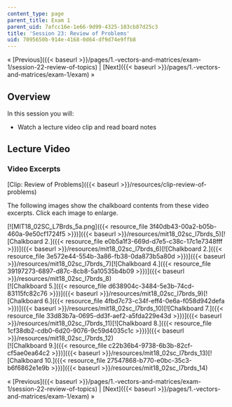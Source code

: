 ```yaml
---
content_type: page
parent_title: Exam 1
parent_uid: 7afcc16e-1e66-9d99-4325-103cb87d25c3
title: 'Session 23: Review of Problems'
uid: 7095650b-914e-4168-0d64-df9d74e9ffb8
---
```


« [Previous]({{< baseurl >}}/pages/1.-vectors-and-matrices/exam-1/session-22-review-of-topics) | [Next]({{< baseurl >}}/pages/1.-vectors-and-matrices/exam-1/exam) »

Overview
--------

In this session you will:

*   Watch a lecture video clip and read board notes

Lecture Video
-------------

### Video Excerpts

[Clip: Review of Problems]({{< baseurl >}}/resources/clip-review-of-problems)

The following images show the chalkboard contents from these video excerpts. Click each image to enlarge.

[![MIT18_02SC_L7Brds_5a.png]({{< resource_file 3f40db43-00a2-b05b-460a-9e50cf1724f5 >}})]({{< baseurl >}}/resources/mit18_02sc_l7brds_5)[![Chalkboard 2.]({{< resource_file e0b5a1f3-669d-d7e5-c38c-17c1e7348fff >}})]({{< baseurl >}}/resources/mit18_02sc_l7brds_6)[![Chalkboard 2.]({{< resource_file 3e572e44-554b-3a86-fb38-0da873b5a80d >}})]({{< baseurl >}}/resources/mit18_02sc_l7brds_7)[![Chalkboard 4.]({{< resource_file 39197273-6897-d87c-8cb8-5a10535b4b09 >}})]({{< baseurl >}}/resources/mit18_02sc_l7brds_8)  
[![Chalkboard 5.]({{< resource_file d638904c-3484-5e3b-74cd-83115fc82c76 >}})]({{< baseurl >}}/resources/mit18_02sc_l7brds_9)[![Chalkboard 6.]({{< resource_file 4fbd7c73-c34f-eff4-0e6a-f058d942defa >}})]({{< baseurl >}}/resources/mit18_02sc_l7brds_10)[![Chalkboard 7.]({{< resource_file 33d83b7a-0695-dd3f-aef2-a5fda229e43d >}})]({{< baseurl >}}/resources/mit18_02sc_l7brds_11)[![Chalkboard 8.]({{< resource_file 1cf38db2-cdb0-6d20-9076-9c59d4035c1c >}})]({{< baseurl >}}/resources/mit18_02sc_l7brds_12)  
[![Chalkboard 9.]({{< resource_file c22b36b4-9738-6b3b-82cf-cf5ae0ea64c2 >}})]({{< baseurl >}}/resources/mit18_02sc_l7brds_13)[![Chalkboard 10.]({{< resource_file 27547868-b770-e0bc-35c3-b6f6862e1e9b >}})]({{< baseurl >}}/resources/mit18_02sc_l7brds_14)

« [Previous]({{< baseurl >}}/pages/1.-vectors-and-matrices/exam-1/session-22-review-of-topics) | [Next]({{< baseurl >}}/pages/1.-vectors-and-matrices/exam-1/exam) »
